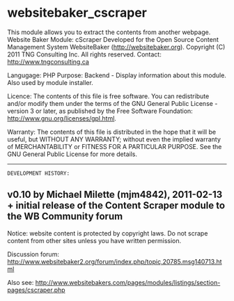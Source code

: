# websitebaker_cscraper

This module allows you to extract the contents from another webpage.
  Website Baker Module: cScraper
  Developed for the Open Source Content Management System WebsiteBaker (http://websitebaker.org).
  Copyright (C) 2011 TNG Consulting Inc. All rights reserved.
  Contact: http://www.tngconsulting.ca

  Langugage: PHP
  Purpose: Backend - Display information about this module.
           Also used by module installer.

  Licence: The contents of this file is free software.
    You can redistribute and/or modify them under the terms of the
    GNU General Public License - version 3 or later, as published
    by the Free Software Foundation: http://www.gnu.org/licenses/gpl.html.

  Warranty: The contents of this file is distributed in the hope that it
    will be useful, but WITHOUT ANY WARRANTY; without even the implied
    warranty of MERCHANTABILITY or FITNESS FOR A PARTICULAR PURPOSE.  See the
    GNU General Public License for more details.

 -----------------------------------------------------------------------------------------
	DEVELOPMENT HISTORY:
   v0.10  by Michael Milette (mjm4842), 2011-02-13
    + initial release of the Content Scraper module to the WB Community forum
 -----------------------------------------------------------------------------------------

Notice: website content is protected by copyright laws. Do not scrape content from other sites unless you have written permission.

Discussion forum:
http://www.websitebaker2.org/forum/index.php/topic,20785.msg140713.html

Also see:
http://www.websitebakers.com/pages/modules/listings/section-pages/cscraper.php
